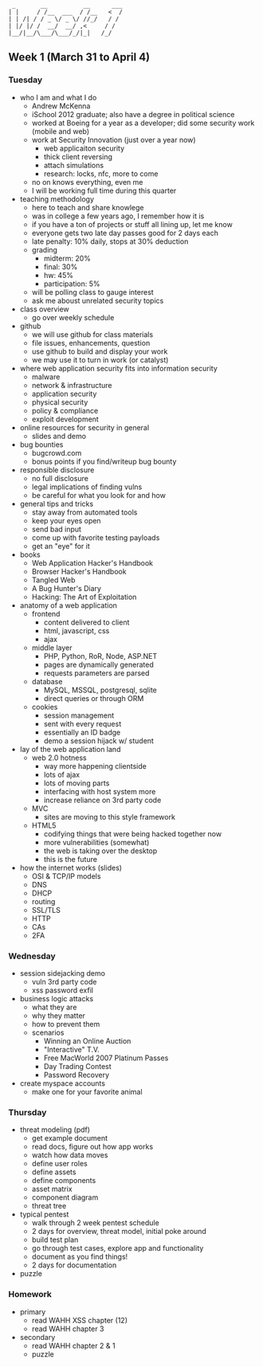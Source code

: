```
 _       __          __      ___
| |     / /__  ___  / /__   <  /
| | /| / / _ \/ _ \/ //_/   / / 
| |/ |/ /  __/  __/ ,<     / /  
|__/|__/\___/\___/_/|_|   /_/   
```                             

## Week 1 (March 31 to April 4)
### Tuesday
- who I am and what I do
	- Andrew McKenna
	- iSchool 2012 graduate; also have a degree in political science
	- worked at Boeing for a year as a developer; did some security work (mobile and web)
	- work at Security Innovation (just over a year now)
		- web applicaiton security
		- thick client reversing
		- attach simulations
		- research: locks, nfc, more to come
	- no on knows everything, even me
	- I will be working full time during this quarter
- teaching methodology
	- here to teach and share knowlege
	- was in college a few years ago, I remember how it is
	- if you have a ton of projects or stuff all lining up, let me know
	- everyone gets two late day passes good for 2 days each
	- late penalty: 10% daily, stops at 30% deduction
	- grading
		- midterm: 20%
		- final: 30%
		- hw: 45%
		- participation: 5%
	- will be polling class to gauge interest 
	- ask me aboust unrelated security topics
- class overview
	- go over weekly schedule
- github
	- we will use github for class materials
	- file issues, enhancements, question
	- use github to build and display your work
	- we may use it to turn in work (or catalyst)
- where web application security fits into information security
	- malware
	- network & infrastructure
	- application security
	- physical security
	- policy & compliance
	- exploit development
- online resources for security in general
	- slides and demo
- bug bounties
	- bugcrowd.com
	- bonus points if you find/writeup bug bounty
- responsible disclosure
	- no full disclosure
	- legal implications of finding vulns
	- be careful for what you look for and how
- general tips and tricks
	- stay away from automated tools
	- keep your eyes open
	- send bad input
	- come up with favorite testing payloads
	- get an "eye" for it
- books
	- Web Application Hacker's Handbook
	- Browser Hacker's Handbook
	- Tangled Web
	- A Bug Hunter's Diary
	- Hacking: The Art of Exploitation
- anatomy of a web application
	- frontend
		- content delivered to client
		- html, javascript, css
		- ajax
	- middle layer
		- PHP, Python, RoR, Node, ASP.NET
		- pages are dynamically generated
		- requests parameters are parsed 
	- database
		- MySQL, MSSQL, postgresql, sqlite
		- direct queries or through ORM
	- cookies
		- session management
		- sent with every request
		- essentially an ID badge
		- demo a session hijack w/ student
- lay of the web application land
	- web 2.0 hotness
		- way more happening clientside 
		- lots of ajax
		- lots of moving parts
		- interfacing with host system more
		- increase reliance on 3rd party code
	- MVC
		- sites are moving to this style framework
	- HTML5
		- codifying things that were being hacked together now
		- more vulnerabilities (somewhat)
		- the web is taking over the desktop
		- this is the future
- how the internet works (slides)
	- OSI & TCP/IP models
	- DNS
	- DHCP
	- routing
	- SSL/TLS
	- HTTP
	- CAs
	- 2FA

### Wednesday
- session sidejacking demo
	- vuln 3rd party code
	- xss password exfil
- business logic attacks
	- what they are
	- why they matter
	- how to prevent them
	- scenarios 
		- Winning an Online Auction
		- "Interactive" T.V.
		- Free MacWorld 2007 Platinum Passes
		- Day Trading Contest
		- Password Recovery
- create myspace accounts
	- make one for your favorite animal

### Thursday
- threat modeling (pdf)
	- get example document
	- read docs, figure out how app works
	- watch how data moves
	- define user roles
	- define assets
	- define components
	- asset matrix
	- component diagram
	- threat tree
- typical pentest
	- walk through 2 week pentest schedule
	- 2 days for overview, threat model, initial poke around
	- build test plan
	- go through test cases, explore app and functionality
	- document as you find things!
	- 2 days for documentation
- puzzle

### Homework
- primary
	- read WAHH XSS chapter (12)
	- read WAHH chapter 3
- secondary
	- read WAHH chapter 2 & 1
	- puzzle
